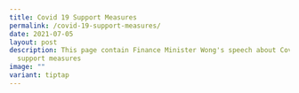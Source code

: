 ```yaml
---
title: Covid 19 Support Measures
permalink: /covid-19-support-measures/
date: 2021-07-05
layout: post
description: This page contain Finance Minister Wong's speech about Covid-19
  support measures
image: ""
variant: tiptap
---
```

